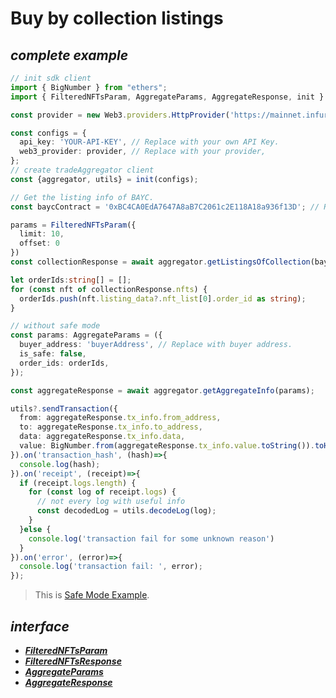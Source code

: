 # Buy by collection listings
##  ***complete example***
```ts
// init sdk client
import { BigNumber } from "ethers";
import { FilteredNFTsParam, AggregateParams, AggregateResponse, init } from "@nftgo/gotrading";

const provider = new Web3.providers.HttpProvider('https://mainnet.infura.io')

const configs = {
  api_key: 'YOUR-API-KEY', // Replace with your own API Key.
  web3_provider: provider, // Replace with your provider,
};
// create tradeAggregator client
const {aggregator, utils} = init(configs);

// Get the listing info of BAYC.
const baycContract = '0xBC4CA0EdA7647A8aB7C2061c2E118A18a936f13D'; // Replace with your test collection

params = FilteredNFTsParam({
  limit: 10,
  offset: 0
})
const collectionResponse = await aggregator.getListingsOfCollection(baycContract);

let orderIds:string[] = [];
for (const nft of collectionResponse.nfts) {
  orderIds.push(nft.listing_data?.nft_list[0].order_id as string);
}

// without safe mode
const params: AggregateParams = ({
  buyer_address: 'buyerAddress', // Replace with buyer address.
  is_safe: false,
  order_ids: orderIds,
});

const aggregateResponse = await aggregator.getAggregateInfo(params);

utils?.sendTransaction({
  from: aggregateResponse.tx_info.from_address,
  to: aggregateResponse.tx_info.to_address,
  data: aggregateResponse.tx_info.data,
  value: BigNumber.from(aggregateResponse.tx_info.value.toString()).toHexString()
}).on('transaction_hash', (hash)=>{
  console.log(hash);
}).on('receipt', (receipt)=>{
  if (receipt.logs.length) {
    for (const log of receipt.logs) {
      // not every log with useful info
      const decodedLog = utils.decodeLog(log);
    }
  }else {
    console.log('transaction fail for some unknown reason')
  }
}).on('error', (error)=>{
  console.log('transaction fail: ', error);
});
```
>
> This is [Safe Mode Example](https://github.com/NFTGo/GoTrading-js/blob/feat/draft/docs/tradeAggregator/tradeWithSafeMode.md).

## ***interface***
  - [***FilteredNFTsParam***](https://github.com/NFTGo/GoTrading-js/blob/feat/draft/docs/interfaces/FilteredNFTsParam.md)
  - [***FilteredNFTsResponse***](https://github.com/NFTGo/GoTrading-js/blob/feat/draft/docs/interfaces/FilteredNFTsResponse.md)
  - [***AggregateParams***](https://github.com/NFTGo/GoTrading-js/blob/feat/draft/docs/interfaces/TradeAggregatorParams.md)
  - [***AggregateResponse***](https://github.com/NFTGo/GoTrading-js/blob/feat/draft/docs/interfaces/TradeAggregatorResponse.md)
